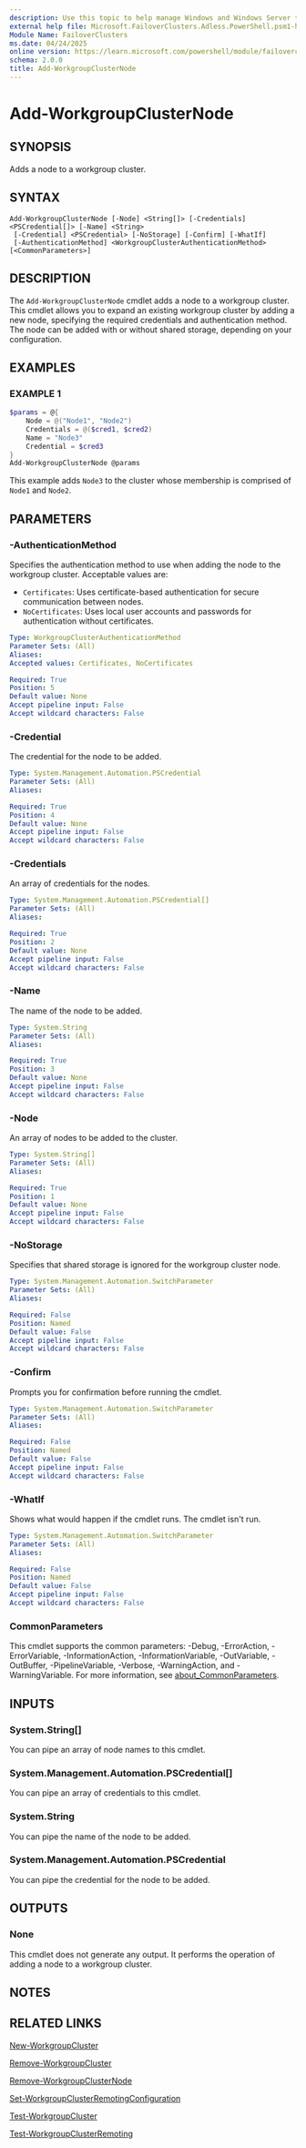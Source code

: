 ```yaml
---
description: Use this topic to help manage Windows and Windows Server technologies with Windows PowerShell.
external help file: Microsoft.FailoverClusters.Adless.PowerShell.psm1-help.xml
Module Name: FailoverClusters
ms.date: 04/24/2025
online version: https://learn.microsoft.com/powershell/module/failoverclusters/add-workgroupclusternode?view=windowsserver2025-ps&wt.mc_id=ps-gethelp
schema: 2.0.0
title: Add-WorkgroupClusterNode
---
```


# Add-WorkgroupClusterNode

## SYNOPSIS
Adds a node to a workgroup cluster.

## SYNTAX

```
Add-WorkgroupClusterNode [-Node] <String[]> [-Credentials] <PSCredential[]> [-Name] <String>
 [-Credential] <PSCredential> [-NoStorage] [-Confirm] [-WhatIf]
 [-AuthenticationMethod] <WorkgroupClusterAuthenticationMethod> [<CommonParameters>]
```

## DESCRIPTION

The `Add-WorkgroupClusterNode` cmdlet adds a node to a workgroup cluster. This cmdlet allows you to expand an existing workgroup cluster by adding a new node, specifying the required credentials and authentication method. The node can be added with or without shared storage, depending on your configuration.

## EXAMPLES

### EXAMPLE 1

```powershell
$params = @{
    Node = @("Node1", "Node2")
    Credentials = @($cred1, $cred2)
    Name = "Node3"
    Credential = $cred3
}
Add-WorkgroupClusterNode @params
```

This example adds `Node3` to the cluster whose membership is comprised of `Node1` and `Node2`.

## PARAMETERS

### -AuthenticationMethod
Specifies the authentication method to use when adding the node to the workgroup cluster. Acceptable values are:
- `Certificates`: Uses certificate-based authentication for secure communication between nodes.
- `NoCertificates`: Uses local user accounts and passwords for authentication without certificates.

```yaml
Type: WorkgroupClusterAuthenticationMethod
Parameter Sets: (All)
Aliases:
Accepted values: Certificates, NoCertificates

Required: True
Position: 5
Default value: None
Accept pipeline input: False
Accept wildcard characters: False
```

### -Credential

The credential for the node to be added.

```yaml
Type: System.Management.Automation.PSCredential
Parameter Sets: (All)
Aliases:

Required: True
Position: 4
Default value: None
Accept pipeline input: False
Accept wildcard characters: False
```

### -Credentials

An array of credentials for the nodes.

```yaml
Type: System.Management.Automation.PSCredential[]
Parameter Sets: (All)
Aliases:

Required: True
Position: 2
Default value: None
Accept pipeline input: False
Accept wildcard characters: False
```

### -Name

The name of the node to be added.

```yaml
Type: System.String
Parameter Sets: (All)
Aliases:

Required: True
Position: 3
Default value: None
Accept pipeline input: False
Accept wildcard characters: False
```

### -Node

An array of nodes to be added to the cluster.

```yaml
Type: System.String[]
Parameter Sets: (All)
Aliases:

Required: True
Position: 1
Default value: None
Accept pipeline input: False
Accept wildcard characters: False
```

### -NoStorage

Specifies that shared storage is ignored for the workgroup cluster node.

```yaml
Type: System.Management.Automation.SwitchParameter
Parameter Sets: (All)
Aliases:

Required: False
Position: Named
Default value: False
Accept pipeline input: False
Accept wildcard characters: False
```

### -Confirm

Prompts you for confirmation before running the cmdlet.

```yaml
Type: System.Management.Automation.SwitchParameter
Parameter Sets: (All)
Aliases:

Required: False
Position: Named
Default value: False
Accept pipeline input: False
Accept wildcard characters: False
```

### -WhatIf

Shows what would happen if the cmdlet runs. The cmdlet isn't run.

```yaml
Type: System.Management.Automation.SwitchParameter
Parameter Sets: (All)
Aliases:

Required: False
Position: Named
Default value: False
Accept pipeline input: False
Accept wildcard characters: False
```

### CommonParameters

This cmdlet supports the common parameters: -Debug, -ErrorAction, -ErrorVariable,
-InformationAction, -InformationVariable, -OutVariable, -OutBuffer, -PipelineVariable, -Verbose,
-WarningAction, and -WarningVariable. For more information, see
[about_CommonParameters](/powershell/module/microsoft.powershell.core/about/about_commonparameters).

## INPUTS

### System.String[]
You can pipe an array of node names to this cmdlet.

### System.Management.Automation.PSCredential[]
You can pipe an array of credentials to this cmdlet.

### System.String
You can pipe the name of the node to be added.

### System.Management.Automation.PSCredential
You can pipe the credential for the node to be added.

## OUTPUTS

### None
This cmdlet does not generate any output. It performs the operation of adding a node to a workgroup cluster.

## NOTES

## RELATED LINKS

[New-WorkgroupCluster](new-workgroupcluster.md)

[Remove-WorkgroupCluster](remove-workgroupcluster.md)

[Remove-WorkgroupClusterNode](remove-workgroupclusternode.md)

[Set-WorkgroupClusterRemotingConfiguration](set-workgroupclusterremotingconfiguration.md)

[Test-WorkgroupCluster](test-workgroupcluster.md)

[Test-WorkgroupClusterRemoting](test-workgroupclusterremoting.md)
